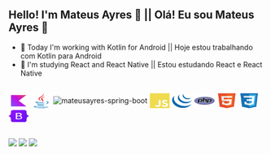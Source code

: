 ## Hello! I'm Mateus Ayres 👋 || Olá! Eu sou Mateus Ayres 👋

- 🔭 Today I'm working with Kotlin for Android || Hoje estou trabalhando com Kotlin para Android
- 🌱 I'm studying React and React Native || Estou estudando React e React Native
  
<div style="display: inline_block"><br>
  <img align="center" alt="mateusayres-Kotlin" height="30" width="40" src="https://raw.githubusercontent.com/devicons/devicon/master/icons/kotlin/kotlin-original.svg">
  <img align="center" alt="mateusayres-Java" height="30" width="40" src="https://raw.githubusercontent.com/devicons/devicon/master/icons/java/java-original.svg">
  <img align="center" alt="mateusayres-spring-boot" height="30" width="50" src="https://user-images.githubusercontent.com/33158051/103466606-760a4000-4d14-11eb-9941-2f3d00371471.png">
  <img align="center" alt="mateusayres-Js" height="30" width="40" src="https://raw.githubusercontent.com/devicons/devicon/master/icons/javascript/javascript-plain.svg">
  <img align="center" alt="mateusayres-JQuery" height="30" width="40" src="https://raw.githubusercontent.com/devicons/devicon/master/icons/jquery/jquery-original.svg">
  <img align="center" alt="mateusayres-Php" height="30" width="40" src="https://raw.githubusercontent.com/devicons/devicon/master/icons/php/php-original.svg">
  <img align="center" alt="mateusayres-HTML" height="30" width="40" src="https://raw.githubusercontent.com/devicons/devicon/master/icons/html5/html5-original.svg">
  <img align="center" alt="mateusayres-CSS" height="30" width="40" src="https://raw.githubusercontent.com/devicons/devicon/master/icons/css3/css3-original.svg">
  <img align="center" alt="mateusayres-bootstrap" height="30" width="40" src="https://raw.githubusercontent.com/devicons/devicon/master/icons/bootstrap/bootstrap-original.svg">
  
</div>
  
  ##
 
<div> 
  <a href="https://www.linkedin.com/in/mateus-ayres-a05b58106/" target="_blank"><img src="https://img.shields.io/badge/-LinkedIn-%230077B5?style=for-the-badge&logo=linkedin&logoColor=white" target="_blank"></a> 
  <a href="https://www.instagram.com/mateusayress?igsh=NWpsNWhjemR0ZWc1&utm_source=qr" target="_blank"><img src="https://img.shields.io/badge/-Instagram-%23E4405F?style=for-the-badge&logo=instagram&logoColor=white" target="_blank"></a>
  <a href = "mailto:mateusayres@hotmail.com"><img src="https://img.shields.io/badge/Microsoft%20Outlook-0078D4?logo=microsoftoutlook&logoColor=fff&style=for-the-badge" target="_blank"></a>
  
</div>
